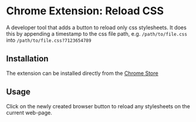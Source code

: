 Chrome Extension: Reload CSS
====================================================

A developer tool that adds a button to reload only css stylesheets. It does this by appending a timestamp to the css file path, e.g. `/path/to/file.css` into `/path/to/file.css?7123654789`

## Installation

The extension can be installed directly from the <a href="https://chrome.google.com/webstore/detail/external-followed-link-hi/ldppbkmjichlgoknicpibbekkajojclb">Chrome Store</a>

## Usage

Click on the newly created browser button to reload any stylesheets on the current web-page.
